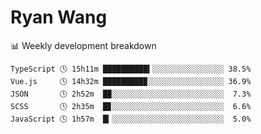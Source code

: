 # Ryan Wang

 <!-- waka-box start -->
📊 Weekly development breakdown
```text
TypeScript 🕓 15h11m ██████████▍░░░░░░░░░░░░░░░░ 38.5%
Vue.js     🕓 14h32m █████████▉░░░░░░░░░░░░░░░░░ 36.9%
JSON       🕓 2h52m  █▉░░░░░░░░░░░░░░░░░░░░░░░░░  7.3%
SCSS       🕓 2h35m  █▊░░░░░░░░░░░░░░░░░░░░░░░░░  6.6%
JavaScript 🕓 1h57m  █▎░░░░░░░░░░░░░░░░░░░░░░░░░  5.0%
```
<!-- Powered by https://github.com/YouEclipse/waka-box-go . -->
<!-- waka-box end -->